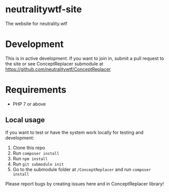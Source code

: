 # neutralitywtf-site

The website for neutrality.wtf

# Development
This is in active development. If you want to join in, submit a pull request to the site or see ConceptReplacer submodule at https://github.com/neutralitywtf/ConceptReplacer

# Requirements
* PHP 7 or above

## Local usage
If you want to test or have the system work locally for testing and development:

1. Clone this repo
2. Run `composer install`
3. Run `npm install`
4. Run `git submodule init`
5. Go to the submodule folder at `/ConceptReplacer` and run `composer install`

Please report bugs by creating issues here and in ConceptReplacer library!

